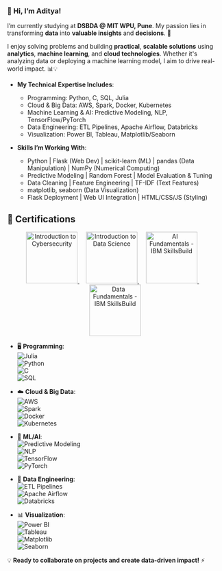 ### 👋 Hi, I’m Aditya!
I’m currently studying at **DSBDA @ MIT WPU, Pune**. My passion lies in transforming **data** into **valuable insights** and **decisions**. 🚀

I enjoy solving problems and building **practical**, **scalable solutions** using **analytics**, **machine learning**, and **cloud technologies**. Whether it's analyzing data or deploying a machine learning model, I aim to drive real-world impact. 📊💡

- **My Technical Expertise Includes**:
  - Programming: Python, C, SQL, Julia
  - Cloud & Big Data: AWS, Spark, Docker, Kubernetes
  - Machine Learning & AI: Predictive Modeling, NLP, TensorFlow/PyTorch
  - Data Engineering: ETL Pipelines, Apache Airflow, Databricks
  - Visualization: Power BI, Tableau, Matplotlib/Seaborn

- **Skills I’m Working With**:
  - Python | Flask (Web Dev) | scikit-learn (ML) | pandas (Data Manipulation) | NumPy (Numerical Computing)
  - Predictive Modeling | Random Forest | Model Evaluation & Tuning
  - Data Cleaning | Feature Engineering | TF-IDF (Text Features)
  - matplotlib, seaborn (Data Visualization)
  - Flask Deployment | Web UI Integration | HTML/CSS/JS (Styling)

## 🏅 Certifications

<p align="center">
  <a href="https://www.credly.com/badges/03d4ca28-97a9-4466-8985-e796e6fa3ade/public_url">
    <img src="https://images.credly.com/size/680x680/images/af8c6b4e-fc31-47c4-8dcb-eb7a2065dc5b/I2CS__1_.png" alt="Introduction to Cybersecurity" width="120"/>
  </a>
  &nbsp;&nbsp;&nbsp;
  <a href="https://www.credly.com/badges/355c72ba-8e72-46a8-b5aa-6d02d1785e2b/public_url">
    <img src="https://images.credly.com/size/680x680/images/b38a42e0-dc58-4ce2-b6c0-28d978e8aaad/image.png" alt="Introduction to Data Science" width="120"/>
  </a>
  &nbsp;&nbsp;&nbsp;
  <a href="https://www.credly.com/badges/1dbb8d93-36a1-4369-b48d-3ec6b9fc79f9/public_url">
    <img src="https://images.credly.com/size/680x680/images/82b908e1-fdcd-4785-9d32-97f11ccbcf08/image.png" alt="AI Fundamentals - IBM SkillsBuild" width="120"/>
  </a>
  &nbsp;&nbsp;&nbsp;
  <a href="https://www.credly.com/badges/19b02248-32b2-4e60-8a8a-44528530d87d/public_url">
    <img src="https://images.credly.com/size/680x680/images/edaf0f19-2df0-4759-8871-7b1b44687f53/image.png" alt="Data Fundamentals - IBM SkillsBuild" width="120"/>
  </a>
</p>
 
- 🖥️ **Programming**:  
  ![Julia](https://img.shields.io/badge/Julia-%23A270BA.svg?style=flat&logo=julia&logoColor=white)  
  ![Python](https://img.shields.io/badge/Python-%233776AB.svg?style=flat&logo=python&logoColor=white)  
  ![C](https://img.shields.io/badge/C-%2300599C.svg?style=flat&logo=c&logoColor=white)  
  ![SQL](https://img.shields.io/badge/SQL-%23007396.svg?style=flat&logo=postgresql&logoColor=white)  

- ☁️ **Cloud & Big Data**:  
  ![AWS](https://img.shields.io/badge/AWS-%23FF9900.svg?style=flat&logo=amazonaws&logoColor=white)  
  ![Spark](https://img.shields.io/badge/Apache_Spark-%23E25A1C.svg?style=flat&logo=apachespark&logoColor=white)  
  ![Docker](https://img.shields.io/badge/Docker-%230db7ed.svg?style=flat&logo=docker&logoColor=white)  
  ![Kubernetes](https://img.shields.io/badge/Kubernetes-%23326CE5.svg?style=flat&logo=kubernetes&logoColor=white)  

- 🤖 **ML/AI**:  
  ![Predictive Modeling](https://img.shields.io/badge/Predictive%20Modeling-%2300599C.svg?style=flat)  
  ![NLP](https://img.shields.io/badge/NLP-%23FF6F00.svg?style=flat)  
  ![TensorFlow](https://img.shields.io/badge/TensorFlow-%23FF6F00.svg?style=flat&logo=tensorflow&logoColor=white)  
  ![PyTorch](https://img.shields.io/badge/PyTorch-%23EE4C2C.svg?style=flat&logo=pytorch&logoColor=white)  

- 🔄 **Data Engineering**:  
  ![ETL Pipelines](https://img.shields.io/badge/ETL_Pipelines-%23007396.svg?style=flat)  
  ![Apache Airflow](https://img.shields.io/badge/Apache_Airflow-%23017CEE.svg?style=flat&logo=apacheairflow&logoColor=white)  
  ![Databricks](https://img.shields.io/badge/Databricks-%23FF3621.svg?style=flat&logo=databricks&logoColor=white)  

- 📊 **Visualization**:  
  ![Power BI](https://img.shields.io/badge/Power_BI-%23F2C811.svg?style=flat&logo=powerbi&logoColor=black)  
  ![Tableau](https://img.shields.io/badge/Tableau-%23E97627.svg?style=flat&logo=tableau&logoColor=white)  
  ![Matplotlib](https://img.shields.io/badge/Matplotlib-%2300599C.svg?style=flat)  
  ![Seaborn](https://img.shields.io/badge/Seaborn-%232F4F4F.svg?style=flat)  

💡 **Ready to collaborate on projects and create data-driven impact!** ⚡  
